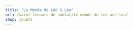 ```yaml
---
title: "Le Monde de Léo & Léa"
url: /saint-leonard-de-noblat/le-monde-de-leo-and-lea/
shop: jouets
---
```

